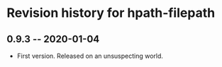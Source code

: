 # Revision history for hpath-filepath

## 0.9.3 -- 2020-01-04

* First version. Released on an unsuspecting world.
